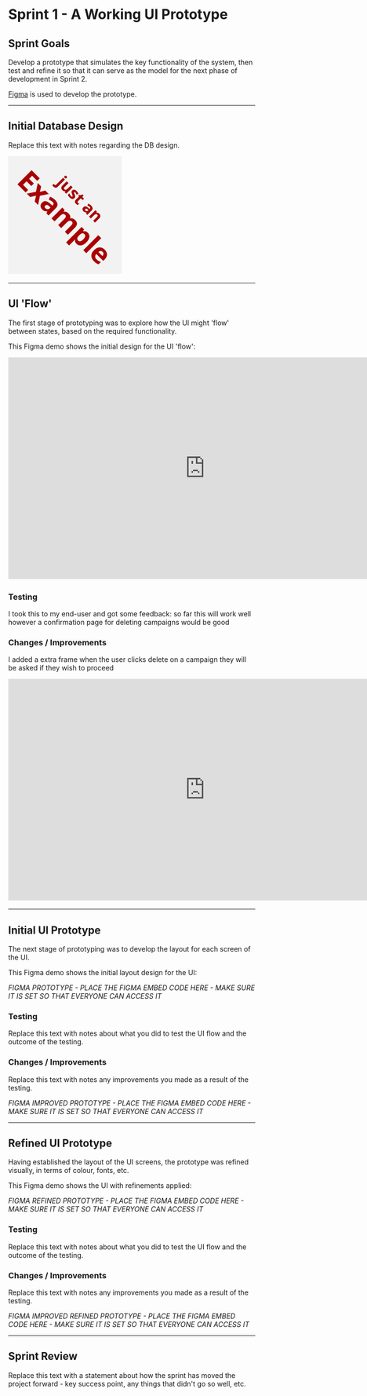 # Sprint 1 - A Working UI Prototype


## Sprint Goals

Develop a prototype that simulates the key functionality of the system, then test and refine it so that it can serve as the model for the next phase of development in Sprint 2.

[Figma](https://www.figma.com/) is used to develop the prototype.


---

## Initial Database Design

Replace this text with notes regarding the DB design.

![SCREENSHOT OF DB DESIGN](screenshots/example.png)


---

## UI 'Flow'

The first stage of prototyping was to explore how the UI might 'flow' between states, based on the required functionality.

This Figma demo shows the initial design for the UI 'flow':

<iframe style="border: 1px solid rgba(0, 0, 0, 0.1);" width="800" height="450" src="https://embed.figma.com/proto/1PY5ZQQj65byePlhvUfFLN/D-D?node-id=11-98&p=f&scaling=min-zoom&content-scaling=fixed&page-id=0%3A1&starting-point-node-id=11%3A98&embed-host=share" allowfullscreen></iframe>

### Testing

I took this to my end-user and got some feedback: so far this will work well however a confirmation page for deleting campaigns would be good

### Changes / Improvements

I added a extra frame when the user clicks delete on a campaign they will be asked if they wish to proceed

<iframe style="border: 1px solid rgba(0, 0, 0, 0.1);" width="800" height="450" src="https://embed.figma.com/proto/j3IUsdlrgKGXLjw3wtHZr1/D-D-v2?node-id=11-97&p=f&scaling=min-zoom&content-scaling=fixed&page-id=0%3A1&starting-point-node-id=11%3A98&embed-host=share" allowfullscreen></iframe>


---

## Initial UI Prototype

The next stage of prototyping was to develop the layout for each screen of the UI.

This Figma demo shows the initial layout design for the UI:

*FIGMA PROTOTYPE - PLACE THE FIGMA EMBED CODE HERE - MAKE SURE IT IS SET SO THAT EVERYONE CAN ACCESS IT*

### Testing

Replace this text with notes about what you did to test the UI flow and the outcome of the testing.

### Changes / Improvements

Replace this text with notes any improvements you made as a result of the testing.

*FIGMA IMPROVED PROTOTYPE - PLACE THE FIGMA EMBED CODE HERE - MAKE SURE IT IS SET SO THAT EVERYONE CAN ACCESS IT*


---

## Refined UI Prototype

Having established the layout of the UI screens, the prototype was refined visually, in terms of colour, fonts, etc.

This Figma demo shows the UI with refinements applied:

*FIGMA REFINED PROTOTYPE - PLACE THE FIGMA EMBED CODE HERE - MAKE SURE IT IS SET SO THAT EVERYONE CAN ACCESS IT*

### Testing

Replace this text with notes about what you did to test the UI flow and the outcome of the testing.

### Changes / Improvements

Replace this text with notes any improvements you made as a result of the testing.

*FIGMA IMPROVED REFINED PROTOTYPE - PLACE THE FIGMA EMBED CODE HERE - MAKE SURE IT IS SET SO THAT EVERYONE CAN ACCESS IT*


---

## Sprint Review

Replace this text with a statement about how the sprint has moved the project forward - key success point, any things that didn't go so well, etc.

